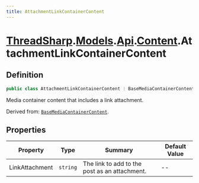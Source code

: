 ```yaml
---
title: AttachmentLinkContainerContent
---
```


# [ThreadSharp](../../../).[Models](../../).[Api](../).[Content](.).AttachmentLinkContainerContent

## Definition

```c#
public class AttachmentLinkContainerContent : BaseMediaContainerContent
```

Media container content that includes a link attachment.

Derived from: [`BaseMediaContainerContent`](./BaseMediaContainerContent).

## Properties

| Property       | Type     | Summary                                       | Default Value |
|----------------|----------|-----------------------------------------------|---------------|
| LinkAttachment | `string` | The link to add to the post as an attachment. | --            |